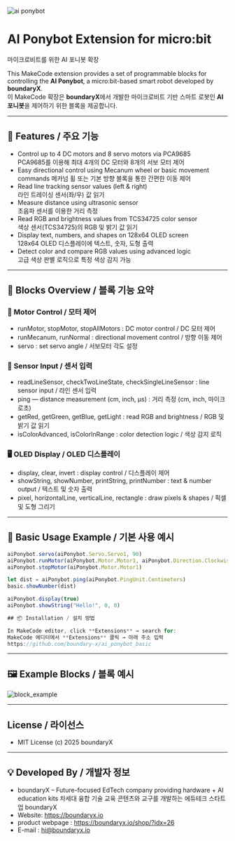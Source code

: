 
![ai ponybot](https://github.com/user-attachments/assets/d611232a-5f69-4559-8332-26371055343f)

# AI Ponybot Extension for micro:bit  
마이크로비트를 위한 AI 포니봇 확장

This MakeCode extension provides a set of programmable blocks for controlling the **AI Ponybot**, a micro:bit-based smart robot developed by **boundaryX**.  
이 MakeCode 확장은 **boundaryX**에서 개발한 마이크로비트 기반 스마트 로봇인 **AI 포니봇**을 제어하기 위한 블록을 제공합니다.

---

## 🚀 Features / 주요 기능

- Control up to 4 DC motors and 8 servo motors via PCA9685  
  PCA9685를 이용해 최대 4개의 DC 모터와 8개의 서보 모터 제어  
- Easy directional control using Mecanum wheel or basic movement commands
  메카넘 휠 또는 기본 방향 블록을 통한 간편한 이동 제어 
- Read line tracking sensor values (left & right)  
  라인 트레이싱 센서(좌/우) 값 읽기  
- Measure distance using ultrasonic sensor  
  초음파 센서를 이용한 거리 측정  
- Read RGB and brightness values from TCS34725 color sensor  
  색상 센서(TCS34725)의 RGB 및 밝기 값 읽기  
- Display text, numbers, and shapes on 128x64 OLED screen  
  128x64 OLED 디스플레이에 텍스트, 숫자, 도형 출력  
- Detect color and compare RGB values using advanced logic  
  고급 색상 판별 로직으로 특정 색상 감지 가능

---

## 🧩 Blocks Overview / 블록 기능 요약

### 🔧 Motor Control / 모터 제어
 - runMotor, stopMotor, stopAllMotors : DC motor control / DC 모터 제어
 - runMecanum, runNormal : directional movement control / 방향 이동 제어
 - servo : set servo angle / 서보모터 각도 설정

### 📏 Sensor Input / 센서 입력
 - readLineSensor, checkTwoLineState, checkSingleLineSensor : line sensor input / 라인 센서 입력
 - ping — distance measurement (cm, inch, µs) : 거리 측정 (cm, inch, 마이크로초)
 - getRed, getGreen, getBlue, getLight : read RGB and brightness / RGB 및 밝기 값 읽기
 - isColorAdvanced, isColorInRange : color detection logic / 색상 감지 로직

### 🖥 OLED Display / OLED 디스플레이
 - display, clear, invert : display control / 디스플레이 제어
 - showString, showNumber, printString, printNumber : text & number output / 텍스트 및 숫자 출력
 - pixel, horizontalLine, verticalLine, rectangle : draw pixels & shapes / 픽셀 및 도형 그리기

---

## 🧪 Basic Usage Example / 기본 사용 예시
```ts
aiPonybot.servo(aiPonybot.Servo.Servo1, 90)
aiPonybot.runMotor(aiPonybot.Motor.Motor1, aiPonybot.Direction.Clockwise, 150)
aiPonybot.stopMotor(aiPonybot.Motor.Motor1)

let dist = aiPonybot.ping(aiPonybot.PingUnit.Centimeters)
basic.showNumber(dist)

aiPonybot.display(true)
aiPonybot.showString("Hello!", 0, 0)

## 📦 Installation / 설치 방법

In MakeCode editor, click **Extensions** → search for:  
MakeCode 에디터에서 **Extensions** 클릭 → 아래 주소 입력  
https://github.com/boundary-x/ai_ponybot_basic
```

---

## 🖼 Example Blocks / 블록 예시
![block_example](https://github.com/user-attachments/assets/f5e1ab2a-4f05-4769-8c8b-b8e0e3a078e8)

---

## License / 라이선스
  - MIT License
  (c) 2025 boundaryX

--- 

## 💡 Developed By / 개발자 정보
- boundaryX – Future-focused EdTech company providing hardware + AI education kits
  차세대 융합 기술 교육 콘텐츠와 교구를 개발하는 에듀테크 스타트업 boundaryX
- Website: https://boundaryx.io
- product webpage : https://boundaryx.io/shop/?idx=26
- E-mail : hi@boundaryx.io

